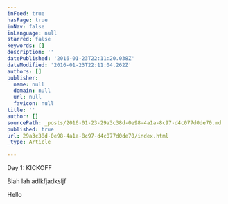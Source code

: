 ```yaml
---
inFeed: true
hasPage: true
inNav: false
inLanguage: null
starred: false
keywords: []
description: ''
datePublished: '2016-01-23T22:11:20.038Z'
dateModified: '2016-01-23T22:11:04.262Z'
authors: []
publisher:
  name: null
  domain: null
  url: null
  favicon: null
title: ''
author: []
sourcePath: _posts/2016-01-23-29a3c38d-0e98-4a1a-8c97-d4c077d0de70.md
published: true
url: 29a3c38d-0e98-4a1a-8c97-d4c077d0de70/index.html
_type: Article

---
```

Day 1: KICKOFF

Blah lah adlkfjadksljf

Hello